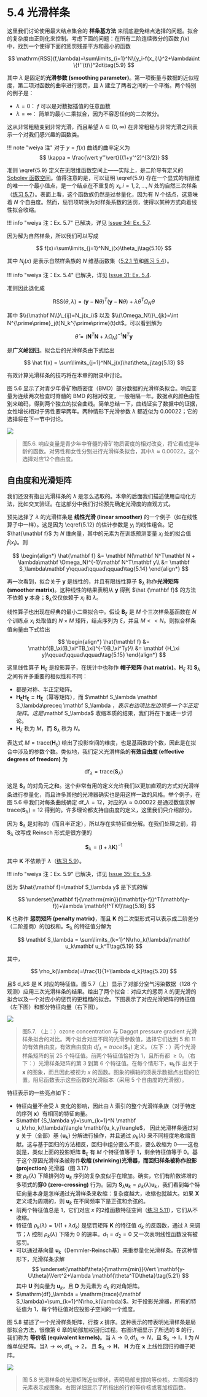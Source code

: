 # 5.4 光滑样条

这里我们讨论使用最大结点集合的 **样条基方法** 来彻底避免结点选择的问题。拟合的复杂度由正则化来控制。考虑下面的问题：在所有二阶连续微分的函数 $f(x)$ 中，找到一个使得下面的惩罚残差平方和最小的函数

$$
\mathrm{RSS}(f,\lambda)=\sum\limits_{i=1}^N\{y_i-f(x_i)\}^2+\lambda\int \{f''(t)\}^2dt\tag{5.9}
$$

其中 $\lambda$ 是固定的**光滑参数 (smoothing parameter)**。第一项衡量与数据的近似程度，第二项对函数的曲率进行惩罚，且 $\lambda$ 建立了两者之间的一个平衡。两个特别的例子是：

- $\lambda=0$： $f$ 可以是对数据插值的任意函数
- $\lambda=\infty$： 简单的最小二乘拟合，因为不容忍任何的二次微分。

这从非常粗糙变到非常光滑，而且希望 $\lambda\in(0,\infty)$ 在非常粗糙与非常光滑之间表示一个对我们感兴趣的函数类。

!!! note "weiya 注"
    对于 $y=f(x)$ 曲线的曲率定义为
	  $$
	  \kappa = \frac{\vert y''\vert}{(1+y'^2)^{3/2}}
	  $$
	  <!--这里为什么只用二阶导？-->

准则 \eqref{5.9} 定义在无限维函数空间上——实际上，是二阶导有定义的 [Sobolev 函数空间](https://zh.wikipedia.org/wiki/%E7%B4%A2%E4%BC%AF%E5%88%97%E5%A4%AB%E7%A9%BA%E9%97%B4)。值得注意的是，可以证明 \eqref{5.9} 存在一个显式的有限维的唯一一个最小值点，是一个结点在不重复的 $x_i,i=1,2,\ldots,N$ 处的自然三次样条（[练习 5.7](https://github.com/szcf-weiya/ESL-CN/issues/34)）。表面上看，这个函数族仍然是过参量化，因为有 $N$ 个结点，这意味着 $N$ 个自由度。然而，惩罚项转换为对样条系数的惩罚，使得以某种方式向着线性拟合收缩。

!!! info "weiya 注：Ex. 5.7"
	已解决，详见 [Issue 34: Ex. 5.7](https://github.com/szcf-weiya/ESL-CN/issues/34).

因为解为自然样条，所以我们可以写成

$$
f(x)=\sum\limits_{j=1}^NN_j(x)\theta_j\tag{5.10}
$$

其中 $N_j(x)$ 是表示自然样条族的 $N$ 维基函数集（[5.2.1 节](5.2-Piecewise-Polynomials-and-Splines/index.html#_2)和[练习 5.4](https://github.com/szcf-weiya/ESL-CN/issues/31)）。

!!! info "weiya 注：Ex. 5.4"
	已解决，详见 [Issue 31: Ex. 5.4](https://github.com/szcf-weiya/ESL-CN/issues/31).

准则因此退化成

$$
\mathrm{RSS}(\theta,\lambda)=(\mathbf y-\mathbf N\theta)^T(\mathbf y-\mathbf N\theta)+\lambda\theta^T\Omega_N\theta\tag{5.11}
$$

其中 $\\{\mathbf N\\}\_{ij}=N_j(x_i)$ 以及 $\\{\Omega_N\\}\_{jk}=\int N^{\prime\prime}_j(t)N_k^{\prime\prime}(t)dt$。可以看到解为

$$
\hat\theta = (\mathbf N^T\mathbf N+\lambda\Omega_N)^{-1}\mathbf N^T\mathbf y\tag{5.12}
$$

是**广义岭回归**。拟合后的光滑样条由下式给出

$$
\hat f(x) = \sum\limits_{j=1}^NN_j(x)\hat\theta_j\tag{5.13}
$$

有效计算光滑样条的技巧将在本章的附录中讨论。

图 5.6 显示了对青少年骨矿物质密度（BMD）部分数据的光滑样条拟合。响应变量为连续两次检查时脊髓的 BMD 的相对改变，一般相隔一年。数据点的颜色由性别来编码，得到两个独立的拟合曲线。简单总结一下，曲线证实了数据中的证据，女性增长相对于男性要早两年。两种情形下光滑参数 $\lambda$ 都近似为 $0.00022$；它的选择将在下一节中讨论。

![](../img/05/fig5.6.png)

> 图5.6. 响应变量是青少年中脊髓的骨矿物质密度的相对改变，将它看成是年龄的函数。对男性和女性分别进行光滑样条拟合，其中$\lambda\approx 0.00022$。这个选择对应12个自由度。

## 自由度和光滑矩阵

我们还没有指出光滑样条的 $\lambda$ 是怎么选取的。本章的后面我们描述使用自动化方法，比如交叉验证。在这部分中我们讨论预先确定光滑度的直观方式。

预先选择了 $\lambda$ 的光滑样条是 **线性光滑 (linear smoother)** 的一个例子（如在线性算子中一样）。这是因为 \eqref{5.12} 的估计参数是 $y_i$ 的线性组合。记 $\hat{\mathbf f}$ 为 $N$ 维向量，其中的元素为在训练预测变量 $x_i$ 处的拟合值 $\hat f(x_i)$。则

$$
\begin{align*}
\hat{\mathbf f} &= \mathbf N(\mathbf N^T\mathbf N + \lambda\mathbf \Omega_N)^{-1}\mathbf N^T\mathbf y\\
	            &= \mathbf S_\lambda\mathbf y\qquad\qquad\qquad\tag{5.14}
\end{align*}
$$

再一次看到，拟合关于 $\mathbf y$ 是线性的，并且有限线性算子 $\mathbf S_\lambda$ 称作**光滑矩阵 (smoother matrix)**。这种线性的结果表明从 $\mathbf y$ 得到 $\hat {\mathbf f}$ 的方法不依赖 $\mathbf y$ 本身；$\mathbf S_\lambda$仅仅依赖于 $x_i$ 和 $\lambda$。

线性算子也出现在经典的最小二乘拟合中。假设 $\mathbf B_\xi$ 是 $M$ 个三次样条基函数在 $N$ 个训练点 $x_i$ 处取值的 $N\times M$ 矩阵，结点序列为 $\xi$，并且 $M < < N$。则拟合样条值向量由下式给出

$$
\begin{align*}
\hat{\mathbf f} &= \mathbf{B_\xi(B_\xi^TB_\xi)^{-1}B_\xi^Ty}\\
&= \mathbf {H_\xi y}\qquad\qquad\qquad\tag{5.15}
\end{align*}
$$

这里线性算子 $\mathbf H_\xi$ 是投影算子，在统计中也称作 **帽子矩阵 (hat matrix)**。$\mathbf H_\xi$ 和 $\mathbf S_\lambda$ 之间有许多重要的相似性和不同：

- 都是对称、半正定矩阵。
- $\mathbf{H_\xi H_\xi=H_\xi}$（幂等矩阵），而 $\mathbf S_\lambda \mathbf S_\lambda\preceq \mathbf S_\lambda $，表示右边项比左边项多一个半正定矩阵。这是$\mathbf S_\lambda$ 收缩本质的结果，我们将在下面进一步讨论。
- $\mathbf H_\xi$ 秩为 $M$，而 $\mathbf S_\lambda$ 秩为 $N$。

表达式 $M=\mathrm{trace}(\mathbf H_\xi)$ 给出了投影空间的维度，也是基函数的个数，因此是在拟合中涉及的参数个数。类似地，我们定义光滑样条的**有效自由度 (effective degrees of freedom)** 为

$$
\mathrm{df}_\lambda = \mathrm{trace}(\mathbf{S}_\lambda)\tag{5.16}
$$

这是 $\mathbf S_\lambda$ 的对角元之和。这个非常有用的定义允许我们以更加直观的方式对光滑样条进行参量化，而且许多其他的光滑器确实也是用这样一致的风格。举个例子，在图 5.6 中我们对每条曲线确定 $\mathrm{df}\_\lambda=12$，对应的$\lambda\approx 0.00022$ 是通过数值求解 $\mathrm{trace}(\mathbf S_\lambda)=12$ 得到的。许多理论都支持自由度的定义，这里我们只介绍部分。

因为 $\mathbf S_\lambda$ 是对称的（而且半正定），所以存在实特征值分解。在我们处理之前，将 $\mathbf S_\lambda$ 改写成 Reinsch 形式是很方便的

$$
\mathbf S_\lambda=(\mathbf I+\lambda \mathbf K)^{-1}\tag{5.17}
$$

其中 $\mathbf K$ 不依赖于 $\lambda$（[练习 5.9](https://github.com/szcf-weiya/ESL-CN/issues/35)）。

!!! info "weiya 注：Ex. 5.9"
	已解决，详见 [Issue 35: Ex. 5.9](https://github.com/szcf-weiya/ESL-CN/issues/35).


因为 $\hat{\mathbf f}=\mathbf S_\lambda y$ 是下式的解

$$
\underset{\mathbf f}{\mathrm{min}}(\mathbf{y-f})^T(\mathbf{y-f})+\lambda \mathbf{f^TKf}\tag{5.18}
$$

$\mathbf K$ 也称作 **惩罚矩阵 (penalty matrix)**，而且 $\mathbf K$ 的二次型形式可以表示成二阶差分（二阶差商）的加权和。$\mathbf S_\lambda$ 的特征值分解为

$$
\mathbf S_\lambda = \sum\limits_{k=1}^N\rho_k(\lambda)\mathbf u_k\mathbf u_k^T\tag{5.19}
$$

其中，

$$
\rho_k(\lambda)=\frac{1}{1+\lambda d_k}\tag{5.20}
$$

且$ d_k$ 是 $\mathbf K$ 对应的特征值。图 5.7（上）显示了对部分空气污染数据（128 个观测）应用三次光滑样条的结果。给出了两个拟合：对应大的惩罚 $\lambda$ 的更光滑的拟合以及一个对应小的惩罚的更粗糙的拟合。下图表示了对应光滑矩阵的特征值（左下图）和部分特征向量（右下图）。

![](../img/05/fig5.7.png)

> 图5.7. （上：）ozone concentration 与 Daggot pressure gradient 光滑样条拟合的对比。两个拟合对应不同的光滑参数值，选择它们达到 5 和 11 的有效自由度，有效自由度由 $df_\lambda =trace(\mathbf S_\lambda)$ 定义。（左下：）两个光滑样条矩阵的前 25 个特征值。前两个特征值恰好为 1，且所有都 $\ge 0$。（右下：）光滑样条矩阵的第 3 到第 6 个特征值。在每个情形下，$\mathbf u_k$作 出关于 $\mathbf x$ 的图象，而且因此被视为 $x$ 的函数。图象的横轴的须表示数据点出现的位置。阻尼函数表示这些函数的光滑版本（采用 5 个自由度的光滑器）。

特征表示的一些亮点如下：

- 特征向量不会受 $\lambda$ 变化的影响，因此由 $\lambda$ 索引的整个光滑样条族（对于特定的序列 $\mathbf x$）有相同的特征向量。
- $\mathbf {S_\lambda y}=\sum_{k=1}^N \mathbf u_k\rho_k(\lambda)\langle \mathbf{u_k,y}\rangle$， 因此光滑样条通过对 $\mathbf y$ 关于（全部）基 $\{\mathbf u_k\}$ 分解进行操作，并且通过 $\rho_k(\lambda)$ 来不同程度地收缩贡献。这与基于回归的方法相反，回归中组分要么不变，要么收缩为 0——这也就是，类似上面的投影矩阵 $\mathbf B_\xi$ 有 $M$ 个特征值等于 1，剩余特征值等于 0。基于这个原因光滑样条被称作**收缩 (shrinking)**光滑器，而回归样条被称作**投影 (projection)** 光滑器（图 3.17）
- 按 $\rho_k(\lambda)$ 下降排列的 $\mathbf u_k$ 序列的复杂度似乎在增加。确实，它们有阶数递增的多项式的**穿0 (zero-crossing)** 行为。因为 $\mathbf S_\lambda \mathbf u_k=\rho_k(\lambda)\mathbf u_k$，我们看到每个特征向量本身是怎样通过光滑样条来收缩：复杂度越大，收缩也就越大。如果 $\mathbf X$ 定义域为周期的，则 $\mathbf u_k$ 在不同频率下是正弦和余弦的。
- 前两个特征值总是 1，它们对应 $x$ 的2维函数特征空间（[练习 5.11](https://github.com/szcf-weiya/ESL-CN/issues/36)），它们从不收缩。
- 特征值 $\rho_k(\lambda)=1/(1+\lambda d_k)$ 是惩罚矩阵 $\mathbf K$ 的特征值 $d_k$ 的反函数，通过 $\lambda$ 来调节；$\lambda$ 控制 $\rho_k(\lambda)$ 下降为 0 的速率。$d_1=d_2=0$ 又一次表明线性函数没有被惩罚。
- 可以通过基向量 $\mathbf u_k$（Demmler-Reinsch基）来重参量化光滑样条。在这种情形下，光滑样条求解
$$
\underset{\mathbf\theta}{\mathrm{min}}\Vert \mathbf{y-U\theta}\Vert^2+\lambda \mathbf{\theta^TD\theta}\tag{5.21}
$$
其中 $\mathbf U$ 列向量为 $\mathbf u_k$，且 $\mathbf D$ 为元素为 $d_k$ 的对角矩阵。
- $\mathrm{df}_\lambda = \mathrm{trace}(\mathbf S_\lambda)=\sum_{k=1}^N\rho_k(\lambda)$。对于投影光滑器，所有的特征值为 1，每个特征值对应投影子空间的一个维度。

图 5.8 描述了一个光滑样条矩阵，行按 $x$ 排序。这种表示的带表明光滑样条是局部拟合方法，很像第 6 章的局部加权回归过程。右图详细显示了所选的 $\mathbf S$ 的行，我们称为 **等价核 (equivalent kernels)**。当 $\lambda\rightarrow 0, \mathrm{df}_\lambda\rightarrow N$，且 $\mathbf S_\lambda\rightarrow \mathbf I$，$\mathbf I$ 为 $N$ 维单位矩阵。当$\lambda\rightarrow \infty,\mathrm{df}_\lambda\rightarrow 2$， 且 $\mathbf S_\lambda\rightarrow \mathbf H$， $\mathbf H$ 为在 $\mathbf x$ 上线性回归的帽子矩阵。

![](../img/05/fig5.8.png)

> 图 5.8 光滑样条的光滑矩阵近似带状，表明局部支撑的等价核。左图将$\mathbf S$的元素表示成图象。右图详细显示了所指出的行的等价核或者加权函数。
